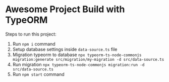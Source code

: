 # Awesome Project Build with TypeORM

Steps to run this project:

1. Run `npm i` command
2. Setup database settings inside `data-source.ts` file
3. Migration typeorm to database `npx typeorm-ts-node-commonjs migration:generate src/migration/my-migration -d src/data-source.ts`
4. Run migration `npx typeorm-ts-node-commonjs migration:run -d src/data-source.ts`
5. Run `npm start` command
